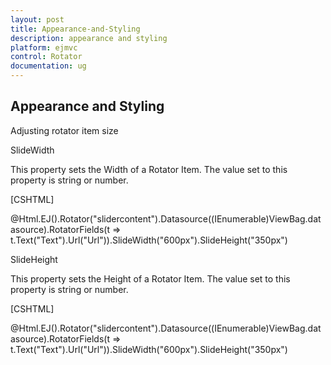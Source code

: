 ```yaml
---
layout: post
title: Appearance-and-Styling
description: appearance and styling
platform: ejmvc
control: Rotator
documentation: ug
---
```


## Appearance and Styling

Adjusting rotator item size

SlideWidth

This property sets the Width of a Rotator Item. The value set to this property is string or number.



[CSHTML]

@Html.EJ().Rotator("slidercontent").Datasource((IEnumerable<Localdata>)ViewBag.datasource).RotatorFields(t => t.Text("Text").Url("Url")).SlideWidth("600px").SlideHeight("350px")





SlideHeight

This property sets the Height of a Rotator Item. The value set to this property is string or number.



[CSHTML]

@Html.EJ().Rotator("slidercontent").Datasource((IEnumerable<Localdata>)ViewBag.datasource).RotatorFields(t => t.Text("Text").Url("Url")).SlideWidth("600px").SlideHeight("350px")





